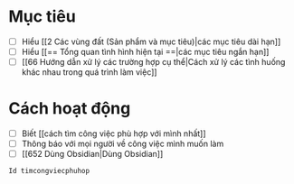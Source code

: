 # Mục tiêu
- [ ] Hiểu [[2 Các vùng đất (Sản phẩm và mục tiêu)|các mục tiêu dài hạn]]
- [ ] Hiểu [[== Tổng quan tình hình hiện tại ==|các mục tiêu ngắn hạn]]
- [ ] [[66 Hướng dẫn xử lý các trường hợp cụ thể|Cách xử lý các tình huống khác nhau trong quá trình làm việc]]

# Cách hoạt động
- [ ] Biết [[cách tìm công việc phù hợp với mình nhất]]
- [ ] Thông báo với mọi người về công việc mình muốn làm
- [ ] [[652 Dùng Obsidian|Dùng Obsidian]]
```button
Id timcongviecphuhop
```
